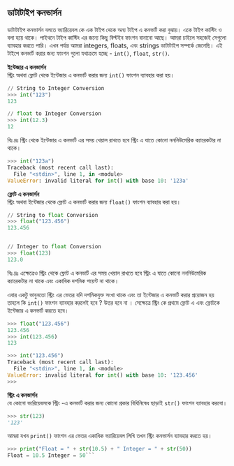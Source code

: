 ## ডাটাটাইপ কনভার্সন 

ডাটাটাইপ কনভার্সন বলতে ভ্যারিয়েবল কে এক টাইপ থেকে অন্য টাইপ এ কনভার্ট করা বুঝায়। একে টাইপ কাস্টিং ও বলা হয়ে থাকে। পাইথনে টাইপ কাস্টিং এর জন্যে কিছু বিল্টইন ফাংশন বানানো আছে। আমরা চাইলে সহজেই সেগুলো ব্যাবহার করতে পারি। এখন পর্যন্ত আমরা integers, floats, এবং strings ডাটাটাইপ সম্পর্কে জেনেছি। এই টাইপে কনভার্ট করার জন্য ফাংশন গুলো যথাক্রমে হচ্ছে - `int()`, `float`, `str()`.

**ইন্টেজার এ কনভার্সন**   
স্ট্রিং অথবা ফ্লোট থেকে ইন্টেজার এ কনভার্ট করার জন্য ``` int() ``` ফাংশন ব্যাবহার করা হয়। 

```python
// String to Integer Conversion
>>> int("123")
123

// float to Integer Conversion
>>> int(12.3)
12
```
বিঃ দ্রঃ  স্ট্রিং থেকে ইন্টেজার এ কনভার্ট এর সময় খেয়াল রাখতে হবে স্ট্রিং এ যাতে কোনো নননিউমেরিক ক্যারেকটার না থাকে।    

```python
>>> int("123a")
Traceback (most recent call last):
  File "<stdin>", line 1, in <module>
ValueError: invalid literal for int() with base 10: '123a'
```

**ফ্লোট এ কনভার্সন**    
স্ট্রিং অথবা ইন্টেজার থেকে ফ্লোট এ কনভার্ট করার জন্য ``` float() ``` ফাংশন ব্যাবহার করা হয়।

```python
// String to float Conversion
>>> float("123.456")
123.456


// Integer to float Conversion
>>> float(123)
123.0
```
বিঃ দ্রঃ এক্ষেত্রেও স্ট্রিং থেকে ফ্লোট এ কনভার্ট এর সময় খেয়াল রাখতে হবে স্ট্রিং এ যাতে কোনো নননিউমেরিক ক্যারেকটার না থাকে এবং একাধিক দশমিক পয়েন্ট না থাকে। 

এবার একটু ভাবুনতো স্ট্রিং এর ভেতর যদি দশমিকযুক্ত সংখা থাকে এবং তা ইন্টেজার এ কনভার্ট করার প্রয়োজন হয় তাহলে কি `int()` ফাংশন ব্যাবহার করলেই হবে ? উত্তর হবে না । সেক্ষেত্রে স্ট্রিং কে প্রথমে ফ্লোট এ এবং ফ্লোটকে ইন্টেজার এ কনভার্ট করতে হবে।

```python
>>> float("123.456")
123.456
>>> int(123.456)
123
```   

```python
>>> int("123.456")
Traceback (most recent call last):
  File "<stdin>", line 1, in <module>
ValueError: invalid literal for int() with base 10: '123.456'
>>>
```   

**স্ট্রিং এ কনভার্সন**   
যে কোনো ভ্যরিয়েবলকে স্ট্রিং -এ কনভার্ট করার জন্য কোনো প্রকার বিধিনিষেধ ছাড়াই `str()` ফাংশন ব্যাবহার করবো। 

```python
>>> str(123)
'123'
```   

আমরা যখন `print()` ফাংশন এর ভেতর একাধিক ভ্যারিয়েবল লিখি তখন স্ট্রিং কনভার্সন ব্যাবহার করতে হয়।  

```python
>>> print("Float = " + str(10.5) + " Integer = " + str(50))
Float = 10.5 Integer = 50```   

